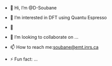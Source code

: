 - 👋 Hi, I’m @D-Soubane
- 👀 I’m interested in DFT using Quantu Espresso
- 🌱 
- 💞️ I’m looking to collaborate on ...
- 📫 How to reach me:soubane@emt.inrs.ca

- ⚡ Fun fact: ...

<!---
D-Soubane/D-Soubane is a ✨ special ✨ repository because its `README.md` (this file) appears on your GitHub profile.
You can click the Preview link to take a look at your changes.
--->
